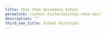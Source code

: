 ```yaml
---
title: Chai Chee Secondary School
permalink: /school-histories/chai-chee-sec/
description: ""
third_nav_title: School Histories
---
```

